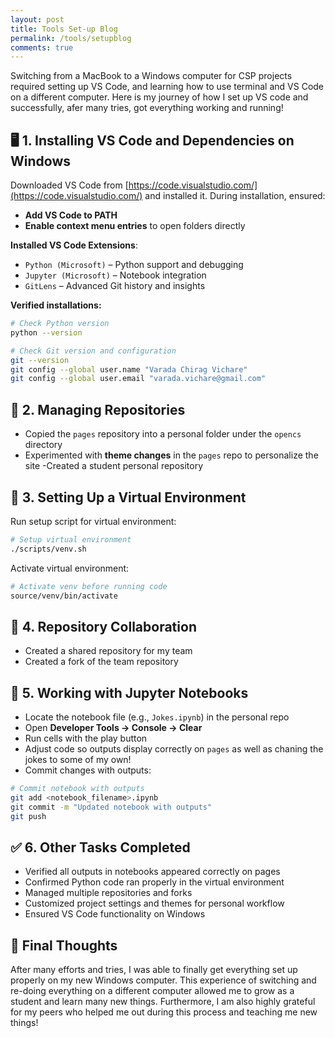 ```yaml
---
layout: post
title: Tools Set-up Blog  
permalink: /tools/setupblog
comments: true
---
```


Switching from a MacBook to a Windows computer for CSP projects required setting up VS Code, and learning how to use terminal and VS Code on a different computer. Here is my journey of how I set up VS code and successfully, afer many tries,  got everything working and running!

## 🖥️ 1. Installing VS Code and Dependencies on Windows

Downloaded VS Code from [https://code.visualstudio.com/](https://code.visualstudio.com/) and installed it. During installation, ensured:
- **Add VS Code to PATH**
- **Enable context menu entries** to open folders directly

**Installed VS Code Extensions**:
- `Python (Microsoft)` – Python support and debugging
- `Jupyter (Microsoft)` – Notebook integration
- `GitLens` – Advanced Git history and insights


**Verified installations:**

```bash
# Check Python version
python --version

# Check Git version and configuration
git --version
git config --global user.name "Varada Chirag Vichare"
git config --global user.email "varada.vichare@gmail.com"
```

## 📂 2. Managing Repositories

- Copied the `pages` repository into a personal folder under the `opencs` directory
- Experimented with **theme changes** in the `pages` repo to personalize the site
-Created a student personal repository 

## 🐍 3. Setting Up a Virtual Environment

Run setup script for virtual environment:

```bash
# Setup virtual environment
./scripts/venv.sh
```

Activate virtual environment:

```bash
# Activate venv before running code
source/venv/bin/activate
```


## 🤝 4. Repository Collaboration

- Created a shared repository for my team 
- Created a fork of the team repository 

## 📓 5. Working with Jupyter Notebooks

- Locate the notebook file (e.g., `Jokes.ipynb`) in the personal repo
- Open **Developer Tools → Console → Clear**
- Run cells with the play button
- Adjust code so outputs display correctly on `pages` as well as chaning the jokes to some of my own!
- Commit changes with outputs:

```bash
# Commit notebook with outputs
git add <notebook_filename>.ipynb
git commit -m "Updated notebook with outputs"
git push
```


## ✅ 6. Other Tasks Completed

- Verified all outputs in notebooks appeared correctly on pages
- Confirmed Python code ran properly in the virtual environment
- Managed multiple repositories and forks
- Customized project settings and themes for personal workflow
- Ensured VS Code functionality on Windows 

## 🌟 Final Thoughts

After many efforts and tries, I was able to finally get everything set up properly on my new Windows computer. This experience of switching and re-doing everything on a different computer allowed me to grow as a student and learn many new things. Furthermore, I am also highly grateful for my peers who helped me out during this process and teaching me new things! 



